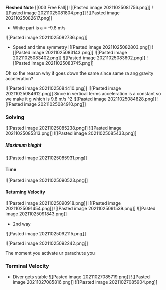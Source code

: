 **Fleshed Note** [[003 Free Fall]]
![[Pasted image 20211025081756.png]]
![[Pasted image 20211025081804.png]]
![[Pasted image 20211025082617.png]]
- White part is a = -9.8 m/s

![[Pasted image 20211025082736.png]]

- Speed and time symmetry
![[Pasted image 20211025082803.png]]
![[Pasted image 20211025083143.png]]
![[Pasted image 20211025083402.png]]
![[Pasted image 20211025083602.png]]
![[Pasted image 20211025083745.png]]

Oh so the reason why it goes down the same since same ra ang gravity acceleration?

![[Pasted image 20211025084410.png]]
![[Pasted image 20211025084612.png]]
Since in vertical terms acceleration is a constant so we make it g which is 9.8 m/s ^2
![[Pasted image 20211025084828.png]]
![[Pasted image 20211025084910.png]]

### Solving

![[Pasted image 20211025085238.png]]
![[Pasted image 20211025085313.png]]
![[Pasted image 20211025085433.png]]
##### Maximum hieght
![[Pasted image 20211025085931.png]]
#### Time
![[Pasted image 20211025090523.png]]
#### Returning Velocity
![[Pasted image 20211025090918.png]]
![[Pasted image 20211025091454.png]]
![[Pasted image 20211025091539.png]]
![[Pasted image 20211025091843.png]]
- 2nd way

![[Pasted image 20211025092115.png]]

![[Pasted image 20211025092242.png]]

The moment you activate ur parachute you 

### Terminal Velocity
- Diver gets stable 
![[Pasted image 20211027085719.png]]
![[Pasted image 20211027085816.png]]
![[Pasted image 20211027085904.png]]
